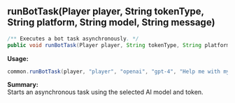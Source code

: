 ## runBotTask(Player player, String tokenType, String platform, String model, String message)

```java
/** Executes a bot task asynchronously. */
public void runBotTask(Player player, String tokenType, String platform, String model, String message)
```

**Usage:**
```java
common.runBotTask(player, "player", "openai", "gpt-4", "Help me with my quest.");
```

**Summary:**  
Starts an asynchronous task using the selected AI model and token.
